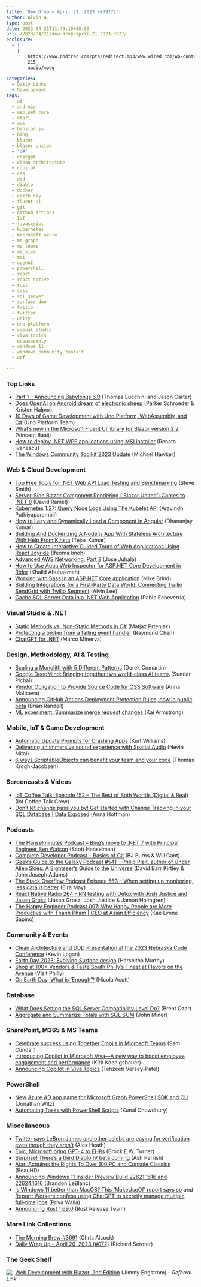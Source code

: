 ```yaml
---
title: 'Dew Drop – April 21, 2023 (#3927)'
author: Alvin A.
type: post
date: 2023-04-21T11:49:19+00:00
url: /2023/04/21/dew-drop-april-21-2023-3927/
enclosure:
  - |
    |
        https://www.podtrac.com/pts/redirect.mp3/www.wired.com/wp-content/uploads/2023/04/geeksguide541final.mp3
        215
        audio/mpeg
        
categories:
  - Daily Links
  - Development
tags:
  - ai
  - android
  - asp.net core
  - atari
  - aws
  - babylon.js
  - bing
  - blazor
  - blazor united
  - 'c#'
  - chatgpt
  - clean architecture
  - copilot
  - css
  - ddd
  - diablo
  - docker
  - earth day
  - fluent ui
  - git
  - github actions
  - IoT
  - javascript
  - kubernetes
  - microsoft azure
  - ms graph
  - ms teams
  - ms viva
  - msi
  - openAI
  - powershell
  - react
  - react native
  - rust
  - sass
  - sql server
  - surface duo
  - twilio
  - twitter
  - unity
  - uno platform
  - visual studio
  - viva topics
  - webassembly
  - windows 11
  - windows community toolkit
  - wpf

---
```

### <a name="top"></a>Top Links

  * <a href="https://blogs.windows.com/windowsdeveloper/2023/04/20/part-1-announcing-babylon-js-6-0/" target="_blank" rel="noopener">Part 1 – Announcing Babylon.js 6.0</a> (Thomas Lucchini and Jason Carter)
  * <a href="https://devblogs.microsoft.com/surface-duo/android-openai-chatgpt-4/" target="_blank" rel="noopener">Does OpenAI on Android dream of electronic sheep</a> (Parker Schroeder & Kristen Halper)
  * <a href="https://platform.uno/blog/10-days-of-game-development-with-uno-platform-webassembly-and-c/" target="_blank" rel="noopener">10 Days of Game Development with Uno Platform, WebAssembly, and C#</a> (Uno Platform Team)
  * <a href="https://baaijte.net/blog/microsoft-fast-components-fluentui-2.2/" target="_blank" rel="noopener">What&#8217;s new in the Microsoft Fluent UI library for Blazor version 2.2</a> (Vincent Baaij)
  * <a href="https://www.advancedinstaller.com/deploy-net-wpf-msi-installer.html" target="_blank" rel="noopener">How to deploy .NET WPF applications using MSI installer</a> (Renato Ivanescu)
  * <a href="https://devblogs.microsoft.com/ifdef-windows/the-windows-community-toolkit-2023-update/" target="_blank" rel="noopener">The Windows Community Toolkit 2023 Update</a> (Michael Hawker)

### <a name="web"></a>Web & Cloud Development

  * <a href="https://ardalis.com/top-free-tools-dotnet-webapi-load-testing-benchmarking/" target="_blank" rel="noopener">Top Free Tools for .NET Web API Load Testing and Benchmarking</a> (Steve Smith)
  * <a href="https://visualstudiomagazine.com/articles/2023/04/20/blazor-net-8.aspx" target="_blank" rel="noopener">Server-Side Blazor Component Rendering (&#8216;Blazor United&#8217;) Comes to .NET 8</a> (David Ramel)
  * <a href="https://kubernetes.io/blog/2023/04/21/node-log-query-alpha/" target="_blank" rel="noopener">Kubernetes 1.27: Query Node Logs Using The Kubelet API</a> (Aravindh Puthiyaparambil)
  * <a href="https://debugmode.net/2023/04/21/how-to-lazy-and-dynamically-load-a-component-in-angular/" target="_blank" rel="noopener">How to Lazy and Dynamically Load a Component in Angular</a> (Dhananjay Kumar)
  * <a href="https://smashingmagazine.com/2023/04/building-dockerizing-nodejs-app-stateless-architecture-kinsta/" target="_blank" rel="noopener">Building And Dockerizing A Node.js App With Stateless Architecture With Help From Kinsta</a> (Tejas Kumar)
  * <a href="https://www.telerik.com/blogs/how-to-create-interactive-guided-tours-web-applications-react-joyride" target="_blank" rel="noopener">How to Create Interactive Guided Tours of Web Applications Using React Joyride</a> (Ifeoma Imoh)
  * <a href="https://www.pulumi.com/blog/advanced-aws-networking-part-2/" target="_blank" rel="noopener">Advanced AWS Networking, Part 2</a> (Jose Juhala)
  * <a href="https://blog.jetbrains.com/dotnet/2023/04/20/jetbrains-rider-and-aqua-for-aspnetcore-development/" target="_blank" rel="noopener">How to Use Aqua Web Inspector for ASP.NET Core Development in Rider</a> (Khalid Abuhakmeh)
  * <a href="https://www.mikesdotnetting.com/article/367/working-with-sass-in-an-asp-net-core-application" target="_blank" rel="noopener">Working with Sass in an ASP.NET Core application</a> (Mike Brind)
  * <a href="https://www.twilio.com/blog/connect-sendgrid-segment" target="_blank" rel="noopener">Building Integrations for a First-Party Data World: Connecting Twilio SendGrid with Twilio Segment</a> (Alvin Lee)
  * <a href="https://www.mssqltips.com/sqlservertip/7614/cache-sql-server-data-web-application/" target="_blank" rel="noopener">Cache SQL Server Data in a .NET Web Application</a> (Pablo Echeverria)

### <a name="dotnet"></a>Visual Studio & .NET

  * <a href="https://code-maze.com/csharp-static-vs-non-static-methods/" target="_blank" rel="noopener">Static Methods vs. Non-Static Methods in C#</a> (Matjaz Prtenjak)
  * <a href="https://devblogs.microsoft.com/oldnewthing/20230420-00/?p=108075" target="_blank" rel="noopener">Protecting a broker from a failing event handler</a> (Raymond Chen)
  * <a href="https://github.com/marcominerva/ChatGptNet" target="_blank" rel="noopener">ChatGPT for .NET</a> (Marco Minerva)

### <a name="design"></a>Design, Methodology, AI & Testing

  * <a href="https://codeopinion.com/scaling-a-monolith-with-5-different-patterns/" target="_blank" rel="noopener">Scaling a Monolith with 5 Different Patterns</a> (Derek Comartin)
  * <a href="https://blog.google/technology/ai/april-ai-update/" target="_blank" rel="noopener">Google DeepMind: Bringing together two world-class AI teams</a> (Sundar Pichai)
  * <a href="https://blog.jetbrains.com/platform/2023/04/vendor-obligation-to-provide-source-code-for-oss-software/" target="_blank" rel="noopener">Vendor Obligation to Provide Source Code for OSS Software</a> (Anna Maltceva)
  * <a href="https://github.blog/2023-04-20-announcing-github-actions-deployment-protection-rules-now-in-public-beta/" target="_blank" rel="noopener">Announcing GitHub Actions Deployment Protection Rules, now in public beta</a> (Brian Randell)
  * <a href="https://about.gitlab.com/blog/2023/04/20/merge-request-changes-summary-ai/" target="_blank" rel="noopener">ML experiment: Summarize merge request changes</a> (Kai Armstrong)

### <a name="mobile"></a>Mobile, IoT & Game Development

  * <a href="http://android-developers.googleblog.com/2023/04/automatic-update-prompts-for-crashing-apps.html" target="_blank" rel="noopener">Automatic Update Prompts for Crashing Apps</a> (Kurt Williams)
  * <a href="http://android-developers.googleblog.com/2023/04/delivering-immersive-sound-experience-with-spatial-audio.html" target="_blank" rel="noopener">Delivering an immersive sound experience with Spatial Audio</a> (Nevin Mital)
  * <a href="https://blog.unity.com/engine-platform/6-ways-scriptableobjects-can-benefit-your-team-and-your-code" target="_blank" rel="noopener">6 ways ScriptableObjects can benefit your team and your code</a> (Thomas Krogh-Jacobsen)

### <a name="videos"></a>Screencasts & Videos

  * <a href="http://www.youtube.com/watch?v=45PzkAj_pXc" target="_blank" rel="noopener">IoT Coffee Talk: Episode 152 &#8211; The Best of Both Worlds (Digital & Real)</a> (Iot Coffee Talk Crew)
  * <a href="http://www.youtube.com/watch?v=XLMMDtOxDAA" target="_blank" rel="noopener">Don’t let change pass you by! Get started with Change Tracking in your SQL Database | Data Exposed</a> (Anna Hoffman)

### <a name="podcasts"></a>Podcasts

  * <a href="https://www.hanselminutes.com/889/bings-move-to-net-7-with-principal-engineer-ben-watson" target="_blank" rel="noopener">The Hanselminutes Podcast &#8211; Bing&#8217;s move to .NET 7 with Principal Engineer Ben Watson</a> (Scott Hanselman)
  * <a href="https://completedeveloperpodcast.com/basics-of-git/" target="_blank" rel="noopener">Complete Developer Podcast &#8211; Basics of Git</a> (BJ Burns & Will Gant)
  * <a href="https://www.podtrac.com/pts/redirect.mp3/www.wired.com/wp-content/uploads/2023/04/geeksguide541final.mp3" target="_blank" rel="noopener">Geek&#8217;s Guide to the Galaxy Podcast #541 &#8211; Philip Plait, author of Under Alien Skies: A Sightseer&#8217;s Guide to the Universe</a> (David Barr Kirtley & John Joseph Adams)
  * <a href="https://stackoverflow.blog/2023/04/21/when-setting-up-monitoring-less-data-is-better-ep-557/" target="_blank" rel="noopener">The Stack Overflow Podcast Episode 563 &#8211; When setting up monitoring, less data is better</a> (Eira May)
  * <a href="https://reactnativeradio.com/episodes/rnr-264-a-detox-case-study-with-josh-justice-and-jason-grosz" target="_blank" rel="noopener">React Native Radio 264 &#8211; RN testing with Detox with Josh Justice and Jason Grosz</a> (Jason Grosz, Josh Justice & Jamon Holmgren)
  * <a href="https://oasisofcourage.com/097-why-happy-people-are-more-productive-with-thanh-pham-ceo-at-asian-efficiency/" target="_blank" rel="noopener">The Happy Engineer Podcast 097: Why Happy People are More Productive with Thanh Pham | CEO at Asian Efficiency</a> (Kae Lynne Sapino)

### <a name="events"></a>Community & Events

  * <a href="https://www.aligneddev.net/blog/2023/necode2023-clean-architecture-presentation/" target="_blank" rel="noopener">Clean Architecture and DDD Presentation at the 2023 Nebraska Code Conference</a> (Kevin Logan)
  * <a href="https://techcommunity.microsoft.com/t5/surface-it-pro-blog/earth-day-2023-evolving-surface-design/ba-p/1419003" target="_blank" rel="noopener">Earth Day 2023: Evolving Surface design</a> (Harshitha Murthy)
  * <a href="https://www.visitphilly.com/things-to-do/events/flavors-of-the-avenue/" target="_blank" rel="noopener">Shop at 100+ Vendors & Taste South Philly&#8217;s Finest at Flavors on the Avenue</a> (Visit Philly)
  * <a href="https://news.vmware.com/esg/intrinsically-evergreen-vmware-earth-day-2023" target="_blank" rel="noopener">On Earth Day, What is ‘Enough’?</a> (Nicola Acutt)

### <a name="sql"></a>Database

  * <a href="https://www.brentozar.com/archive/2023/04/what-does-setting-the-sql-server-compatibility-level-do/" target="_blank" rel="noopener">What Does Setting the SQL Server Compatibility Level Do?</a> (Brent Ozar)
  * <a href="https://www.mssqltips.com/sqlservertip/7639/sql-sum-function-aggregating-summarizing-totals/" target="_blank" rel="noopener">Aggregate and Summarize Totals with SQL SUM</a> (John Miner)

### <a name="sp"></a>SharePoint, M365 & MS Teams

  * <a href="https://techcommunity.microsoft.com/t5/microsoft-teams-blog/celebrate-success-using-together-emojis-in-microsoft-teams/ba-p/3797936" target="_blank" rel="noopener">Celebrate success using Together Emojis in Microsoft Teams</a> (Sam Cundall)
  * <a href="https://www.microsoft.com/en-us/microsoft-365/blog/2023/04/20/introducing-copilot-in-microsoft-viva-a-new-way-to-boost-employee-engagement-and-performance/" target="_blank" rel="noopener">Introducing Copilot in Microsoft Viva—A new way to boost employee engagement and performance</a> (Kirk Koenigsbauer)
  * <a href="https://techcommunity.microsoft.com/t5/viva-topics-blog/announcing-copilot-in-viva-topics/ba-p/3801414" target="_blank" rel="noopener">Announcing Copilot in Viva Topics</a> (Tehzeeb Versey-Patel)

### <a name="ps"></a>PowerShell

  * <a href="https://devblogs.microsoft.com/microsoft365dev/new-azure-ad-app-name-for-microsoft-graph-powershell-sdk-and-cli/" target="_blank" rel="noopener">New Azure AD app name for Microsoft Graph PowerShell SDK and CLI</a> (Jonathan Witz)
  * <a href="https://www.kunal-chowdhury.com/2023/04/powershell-script-automation.html" target="_blank" rel="noopener">Automating Tasks with PowerShell Scripts</a> (Kunal Chowdhury)

### <a name="misc"></a>Miscellaneous

  * <a href="https://www.theverge.com/2023/4/20/23691831/twitter-blue-verified-celebrity-lebron-james-stephen-king" target="_blank" rel="noopener">Twitter says LeBron James and other celebs are paying for verification even though they aren’t</a> (Alex Heath)
  * <a href="https://www.modernhealthcare.com/digital-health/himss-2023-epic-microsoft-bring-openais-gpt-4-ehrs" target="_blank" rel="noopener">Epic, Microsoft bring GPT-4 to EHRs</a> (Brock E.W. Turner)
  * <a href="https://www.theverge.com/2023/4/20/23691679/diablo-iv-beta-server-slam-blizzard" target="_blank" rel="noopener">Surprise! There’s a third Diablo IV beta coming</a> (Ash Parrish)
  * <a href="https://games.slashdot.org/story/23/04/20/211230/atari-acquires-the-rights-to-over-100-pc-and-console-classics?utm_source=rss1.0mainlinkanon&utm_medium=feed" target="_blank" rel="noopener">Atari Acquires the Rights To Over 100 PC and Console Classics</a> (BeauHD)
  * <a href="https://blogs.windows.com/windows-insider/2023/04/20/announcing-windows-11-insider-preview-build-22621-1616-and-22624-1616/" target="_blank" rel="noopener">Announcing Windows 11 Insider Preview Build 22621.1616 and 22624.1616</a> (Brandon LeBlanc)
  * <a href="https://www.onmsft.com/news/is-windows-11-better-than-macos-this-makeuseof-report-says-so/" target="_blank" rel="noopener">Is Windows 11 better than MacOS? This ‘MakeUseOf’ report says so</a> _and_ <a href="https://www.onmsft.com/news/report-workers-confess-using-chatgpt-to-secretly-manage-multiple-full-time-jobs/" target="_blank" rel="noopener">Report: Workers confess using ChatGPT to secretly manage multiple full-time jobs</a> (Priya Walia)
  * <a href="https://blog.rust-lang.org/2023/04/20/Rust-1.69.0.html" target="_blank" rel="noopener">Announcing Rust 1.69.0</a> (Rust Release Team)

### <a name="links"></a>More Link Collections

  * <a href="https://blog.cwa.me.uk/2023/04/21/the-morning-brew-3691/" target="_blank" rel="noopener">The Morning Brew #3691</a> (Chris Alcock)
  * <a href="https://seroter.com/2023/04/20/daily-wrap-up-april-20-2023-072/" target="_blank" rel="noopener">Daily Wrap Up – April 20, 2023 (#072)</a> (Richard Seroter)

### <a name="shelf"></a>The Geek Shelf

<a href="https://www.amazon.com/dp/1803241497/?tag=amavin-20" target="_blank" rel="noopener"><img decoding="async" align="left" style="margin: 0px 4px 0px 0px; border: 0px currentcolor; border-image: none; float: left; display: inline; background-image: none;" src="https://m.media-amazon.com/images/I/411+0WCHOlL._SS135_.jpg" border="0" /></a>&nbsp;<a href="https://www.amazon.com/dp/1803241497/?tag=amavin-20" target="_blank" rel="noopener">Web Development with Blazor, 2nd Edition</a> (Jimmy Engstrom) &#8211; _Referral Link_
